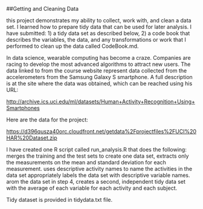 ##Getting and Cleaning Data

 this project demonstrates my ability to collect, work with, and clean a data set. I learned how to prepare tidy data that can be used for later analysis. I have submitted: 1) a tidy data set as described below, 2) a code book that describes the variables, the data, and any transformations or work that I performed to clean up the data called CodeBook.md. 

In data science, wearable computing has become a craze. Companies are racing to develop the most advanced algorithms to attract new users. The data linked to from the course website represent data collected from the accelerometers from the Samsung Galaxy S smartphone. A full description is at the site where the data was obtained, which can be reached using his URL: 

http://archive.ics.uci.edu/ml/datasets/Human+Activity+Recognition+Using+Smartphones 

Here are the data for the project: 

https://d396qusza40orc.cloudfront.net/getdata%2Fprojectfiles%2FUCI%20HAR%20Dataset.zip 

I have created one R script called run_analysis.R that does the following: 
merges the training and the test sets to create one data set,
extracts only the measurements on the mean and standard deviation for each measurement. 
uses descriptive activity names to name the activities in the data set
appropriately labels the data set with descriptive variable names. 
arom the data set in step 4, creates a second, independent tidy data set with the average of each variable for each activity and each subject.

Tidy dataset is provided in tidydata.txt file.
